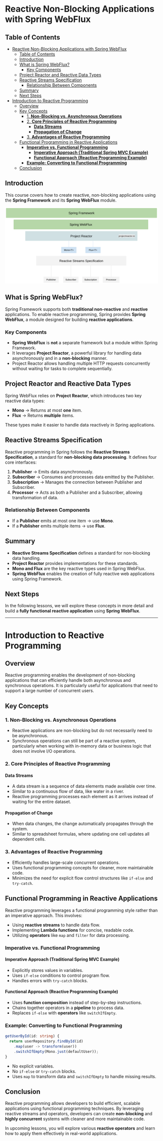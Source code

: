 # Reactive Non-Blocking Applications with Spring WebFlux

## Table of Contents

- [Reactive Non-Blocking Applications with Spring WebFlux](#reactive-non-blocking-applications-with-spring-webflux)
  - [Table of Contents](#table-of-contents)
  - [Introduction](#introduction)
  - [What is Spring WebFlux?](#what-is-spring-webflux)
    - [Key Components](#key-components)
  - [Project Reactor and Reactive Data Types](#project-reactor-and-reactive-data-types)
  - [Reactive Streams Specification](#reactive-streams-specification)
    - [Relationship Between Components](#relationship-between-components)
  - [Summary](#summary)
  - [Next Steps](#next-steps)
- [Introduction to Reactive Programming](#introduction-to-reactive-programming)
  - [Overview](#overview)
  - [Key Concepts](#key-concepts)
    - [1. **Non-Blocking vs. Asynchronous Operations**](#1-non-blocking-vs-asynchronous-operations)
    - [2. **Core Principles of Reactive Programming**](#2-core-principles-of-reactive-programming)
      - [**Data Streams**](#data-streams)
      - [**Propagation of Change**](#propagation-of-change)
    - [3. **Advantages of Reactive Programming**](#3-advantages-of-reactive-programming)
  - [Functional Programming in Reactive Applications](#functional-programming-in-reactive-applications)
    - [**Imperative vs. Functional Programming**](#imperative-vs-functional-programming)
      - [**Imperative Approach (Traditional Spring MVC Example)**](#imperative-approach-traditional-spring-mvc-example)
      - [**Functional Approach (Reactive Programming Example)**](#functional-approach-reactive-programming-example)
    - [**Example: Converting to Functional Programming**](#example-converting-to-functional-programming)
  - [Conclusion](#conclusion)


## Introduction
This course covers how to create reactive, non-blocking applications using the **Spring Framework** and its **Spring WebFlux** module. 

![image](./SpringFrameworkandReactiveSpecification.png)

## What is Spring WebFlux?
Spring Framework supports both **traditional non-reactive** and **reactive** applications. To enable reactive programming, Spring provides **Spring WebFlux**, a module designed for building **reactive applications**.

### Key Components
- **Spring WebFlux** is **not** a separate framework but a module within Spring Framework.
- It leverages **Project Reactor**, a powerful library for handling data asynchronously and in a **non-blocking** manner.
- Project Reactor allows handling multiple HTTP requests concurrently without waiting for tasks to complete sequentially.

## Project Reactor and Reactive Data Types
Spring WebFlux relies on **Project Reactor**, which introduces two key reactive data types:

- **Mono** → Returns at most **one** item.
- **Flux** → Returns **multiple** items.

These types make it easier to handle data reactively in Spring applications.

## Reactive Streams Specification
Reactive programming in Spring follows the **Reactive Streams Specification**, a standard for **non-blocking data processing**. It defines four core interfaces:

1. **Publisher** → Emits data asynchronously.
2. **Subscriber** → Consumes and processes data emitted by the Publisher.
3. **Subscription** → Manages the connection between Publisher and Subscriber.
4. **Processor** → Acts as both a Publisher and a Subscriber, allowing transformation of data.

### Relationship Between Components
- If a **Publisher** emits at most one item → use **Mono**.
- If a **Publisher** emits multiple items → use **Flux**.

## Summary
- **Reactive Streams Specification** defines a standard for non-blocking data handling.
- **Project Reactor** provides implementations for these standards.
- **Mono and Flux** are the key reactive types used in Spring WebFlux.
- **Spring WebFlux** enables the creation of fully reactive web applications using Spring Framework.

## Next Steps
In the following lessons, we will explore these concepts in more detail and build a **fully functional reactive application** using **Spring WebFlux**.

---


# Introduction to Reactive Programming

## Overview
Reactive programming enables the development of non-blocking applications that can efficiently handle both asynchronous and synchronous operations. It is particularly useful for applications that need to support a large number of concurrent users.

## Key Concepts

### 1. **Non-Blocking vs. Asynchronous Operations**
- Reactive applications are non-blocking but do not necessarily need to be asynchronous.
- Synchronous operations can still be part of a reactive system, particularly when working with in-memory data or business logic that does not involve I/O operations.

### 2. **Core Principles of Reactive Programming**
#### **Data Streams**
- A data stream is a sequence of data elements made available over time.
- Similar to a continuous flow of data, like water in a river.
- Reactive programming processes each element as it arrives instead of waiting for the entire dataset.

#### **Propagation of Change**
- When data changes, the change automatically propagates through the system.
- Similar to spreadsheet formulas, where updating one cell updates all dependent cells.

### 3. **Advantages of Reactive Programming**
- Efficiently handles large-scale concurrent operations.
- Uses functional programming concepts for cleaner, more maintainable code.
- Minimizes the need for explicit flow control structures like `if-else` and `try-catch`.

## Functional Programming in Reactive Applications
Reactive programming leverages a functional programming style rather than an imperative approach. This involves:
- Using **reactive streams** to handle data flow.
- Implementing **Lambda functions** for concise, readable code.
- Utilizing **operators** like `map` and `filter` for data processing.

### **Imperative vs. Functional Programming**
#### **Imperative Approach (Traditional Spring MVC Example)**
- Explicitly stores values in variables.
- Uses `if-else` conditions to control program flow.
- Handles errors with `try-catch` blocks.

#### **Functional Approach (Reactive Programming Example)**
- Uses **function composition** instead of step-by-step instructions.
- Chains together operators in a **pipeline** to process data.
- Replaces `if-else` with **operators** like `switchIfEmpty`.

### **Example: Converting to Functional Programming**
```typescript
getUserById(id: string) {
  return userRepository.findById(id)
    .map(user -> transform(user))
    .switchIfEmpty(Mono.just(defaultUser));
}
```
- No explicit variables.
- No `if-else` or `try-catch` blocks.
- Uses `map` to transform data and `switchIfEmpty` to handle missing results.

## Conclusion
Reactive programming allows developers to build efficient, scalable applications using functional programming techniques. By leveraging reactive streams and operators, developers can create **non-blocking** and **highly concurrent** systems with cleaner and more maintainable code.

In upcoming lessons, you will explore various **reactive operators** and learn how to apply them effectively in real-world applications.


